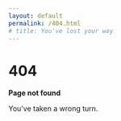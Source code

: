 ```yaml
---
layout: default
permalink: /404.html
# title: You've lost your way
---
```

<div class="container">
  <h1>404</h1>

  <p><strong>Page not found</strong></p>
  <p>You've taken a wrong turn.</p>
</div>
